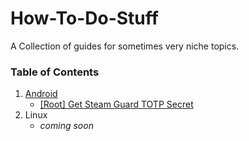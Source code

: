 # How-To-Do-Stuff
A Collection of guides for sometimes very niche topics.

### Table of Contents
1. [Android](#https://github.com/ReisMiner/How-To-Do-Stuff/tree/master/Android)
   - [[Root] Get Steam Guard TOTP Secret](#fourth-examplehttpwwwfourthexamplecom)
2. Linux
    - *coming soon*

